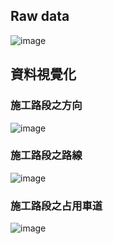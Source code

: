 ## Raw data
![image](https://github.com/user-attachments/assets/f000bdf6-db2c-4baa-9dcc-437a6f1bfec1)


## 資料視覺化
### 施工路段之方向
![image](https://github.com/user-attachments/assets/73595d7a-7903-4f87-b250-5659d787202d)


### 施工路段之路線
![image](https://github.com/user-attachments/assets/121cf306-f2fd-45f0-9680-003de5a68ee7)


### 施工路段之占用車道
![image](https://github.com/user-attachments/assets/3ee226f4-f5de-4819-be77-634dae8ae32e)

